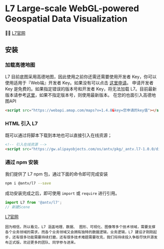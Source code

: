 # L7 Large-scale WebGL-powered Geospatial Data Visualization

[L7官网](http://antv.alipay.com/zh-cn/l7/1.x/index.html)


## 安装
### 
### 加载高德地图

L7 目前底图采用高德地图，因此使用之前你还需还需要使用开发者 Key，你可以使用适用于『Web端』开发者 Key。如果没有可以点击 [这里申请](https://lbs.amap.com/dev/key/)。
申请开发者 Key 是免费的。如果指定错误的版本号和开发者 Key，将无法加载 L7。目前最新版本请参考[这里](https://lbs.amap.com/api/loca-api/changelog)，如果不指定版本号，则使用最新版本。
 在您的也面引入高德地图API
```html
<script src="https://webapi.amap.com/maps?v=1.4.8&key=您申请的key值"></script>
```


### HTML 引入 L7

既可以通过将脚本下载到本地也可以直接引入在线资源；

```html
<!-- 引入在线资源 -->
<script src="https://gw.alipayobjects.com/os/antv/pkg/_antv.l7-1.0.0/dist/l7.min.js"></script>
```
  
### 通过 npm 安装

我们提供了 L7  npm 包，通过下面的命令即可完成安装

```bash
npm i @antv/l7 --save
```

成功安装完成之后，即可使用 `import` 或 `require` 进行引用。

```javascript
import L7 from '@antv/l7';
// 新建Scene
```

[L7官网](http://antv.alipay.com/zh-cn/l7/1.x/index.html)




`因为相信，所以看见，L7 涵盖地理、数据、 图形、可视化、图像等多个技术领域，需要支撑各个业务领域的需求，而各个业务领域又会拥有独特的数据逻辑，业务逻辑，L7 建设才刚刚起步，还有很多功能需要持续打磨，还有很多技术难题需要攻克，我们将持续投入争取尽快开源发布正式版，欢迎更多的团队、同学参与进来。`